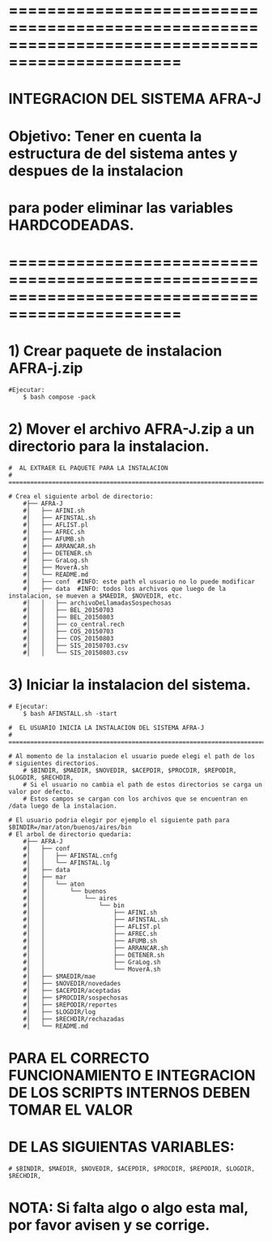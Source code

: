 # ================================================================================================
# INTEGRACION DEL SISTEMA AFRA-J
# 	Objetivo: Tener en cuenta la estructura de del sistema antes y despues de la instalacion
#	para poder eliminar las variables HARDCODEADAS.
#
# ================================================================================================

# 1) Crear paquete de instalacion AFRA-j.zip
	#Ejecutar:
		$ bash compose -pack

# 2) Mover el archivo AFRA-J.zip a un directorio para la instalacion.

	#  AL EXTRAER EL PAQUETE PARA LA INSTALACION
	# =============================================================================================

	# Crea el siguiente arbol de directorio:
		#├── AFRA-J
		#│   ├── AFINI.sh
		#│   ├── AFINSTAL.sh
		#│   ├── AFLIST.pl
		#│   ├── AFREC.sh
		#│   ├── AFUMB.sh
		#│   ├── ARRANCAR.sh
		#│   ├── DETENER.sh
		#│   ├── GraLog.sh
		#│   ├── MoverA.sh
		#│   └── README.md
		#│   ├── conf  #INFO: este path el usuario no lo puede modificar
		#│   ├── data  #INFO: todos los archivos que luego de la instalacion, se mueven a $MAEDIR, $NOVEDIR, etc.
		#│   │   ├── archivoDeLlamadasSospechosas
		#│   │   ├── BEL_20150703
		#│   │   ├── BEL_20150803
		#│   │   ├── co_central.rech
		#│   │   ├── COS_20150703
		#│   │   ├── COS_20150803
		#│   │   ├── SIS_20150703.csv
		#│   │   └── SIS_20150803.csv
		


# 3) Iniciar la instalacion del sistema.
	# Ejecutar:
		$ bash AFINSTALL.sh -start

	#  EL USUARIO INICIA LA INSTALACION DEL SISTEMA AFRA-J
	# =============================================================================================

	# Al momento de la instalacion el usuario puede elegi el path de los 
	# siguientes directorios.
		# $BINDIR, $MAEDIR, $NOVEDIR, $ACEPDIR, $PROCDIR, $REPODIR, $LOGDIR, $RECHDIR, 
		# Si el usuario no cambia el path de estos directorios se carga un valor por defecto.
		# Estos campos se cargan con los archivos que se encuentran en /data luego de la instalacion.

	# El usuario podria elegir por ejemplo el siguiente path para $BINDIR=/mar/aton/buenos/aires/bin
	# El arbol de directorio quedaria:
		#├── AFRA-J
		#│   ├── conf
		#│   │   ├── AFINSTAL.cnfg
		#│   │   └── AFINSTAL.lg
		#│   ├── data
		#│   ├── mar
		#│   │   └── aton
		#│   │       └── buenos
		#│   │           └── aires
		#│   │               └── bin
		#│   │                   ├── AFINI.sh
		#│   │                   ├── AFINSTAL.sh
		#│   │                   ├── AFLIST.pl
		#│   │                   ├── AFREC.sh
		#│   │                   ├── AFUMB.sh
		#│   │                   ├── ARRANCAR.sh
		#│   │                   ├── DETENER.sh
		#│   │                   ├── GraLog.sh
		#│   │                   └── MoverA.sh
		#│   ├── $MAEDIR/mae
		#│   ├── $NOVEDIR/novedades
		#│   ├── $ACEPDIR/aceptadas
		#│   ├── $PROCDIR/sospechosas
		#│   ├── $REPODIR/reportes
		#│   ├── $LOGDIR/log
		#│   ├── $RECHDIR/rechazadas
		#│   └── README.md


# PARA EL CORRECTO FUNCIONAMIENTO E INTEGRACION DE LOS SCRIPTS INTERNOS DEBEN TOMAR EL VALOR 
# DE LAS SIGUIENTAS VARIABLES:
	# $BINDIR, $MAEDIR, $NOVEDIR, $ACEPDIR, $PROCDIR, $REPODIR, $LOGDIR, $RECHDIR, 

# NOTA: Si falta algo o algo esta mal, por favor avisen y se corrige. 






